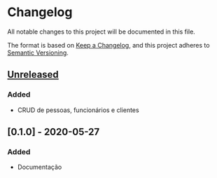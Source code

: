 # Changelog
All notable changes to this project will be documented in this file.

The format is based on [Keep a Changelog](https://keepachangelog.com/en/1.0.0/),
and this project adheres to [Semantic Versioning](https://semver.org/spec/v2.0.0.html).

## [Unreleased]
### Added
- CRUD de pessoas, funcionários e clientes

## [0.1.0] - 2020-05-27
### Added
- Documentação

[Unreleased]:
[0.1.0]: 